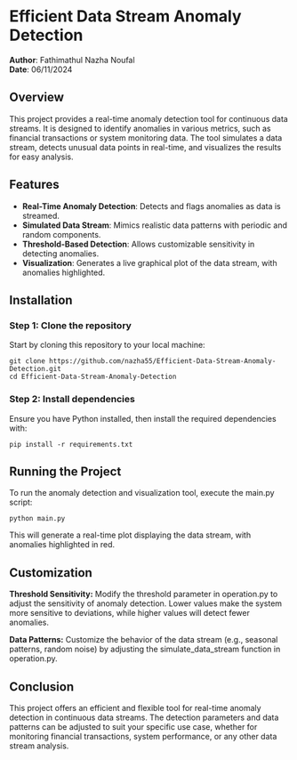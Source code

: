 # Efficient Data Stream Anomaly Detection

**Author**: Fathimathul Nazha Noufal  
**Date**: 06/11/2024

## Overview
This project provides a real-time anomaly detection tool for continuous data streams. It is designed to identify anomalies in various metrics, such as financial transactions or system monitoring data. The tool simulates a data stream, detects unusual data points in real-time, and visualizes the results for easy analysis.

## Features
- **Real-Time Anomaly Detection**: Detects and flags anomalies as data is streamed.
- **Simulated Data Stream**: Mimics realistic data patterns with periodic and random components.
- **Threshold-Based Detection**: Allows customizable sensitivity in detecting anomalies.
- **Visualization**: Generates a live graphical plot of the data stream, with anomalies highlighted.

## Installation

### Step 1: Clone the repository
Start by cloning this repository to your local machine:
```
git clone https://github.com/nazha55/Efficient-Data-Stream-Anomaly-Detection.git
cd Efficient-Data-Stream-Anomaly-Detection
```

### Step 2: Install dependencies
Ensure you have Python installed, then install the required dependencies with:
```
pip install -r requirements.txt
```
## Running the Project
To run the anomaly detection and visualization tool, execute the main.py script:
```
python main.py
```
This will generate a real-time plot displaying the data stream, with anomalies highlighted in red.
## Customization
**Threshold Sensitivity:** Modify the threshold parameter in operation.py to adjust the sensitivity of anomaly detection. Lower values make the system more sensitive to deviations, while higher values will detect fewer anomalies.

**Data Patterns:** Customize the behavior of the data stream (e.g., seasonal patterns, random noise) by adjusting the simulate_data_stream function in operation.py.

## Conclusion
This project offers an efficient and flexible tool for real-time anomaly detection in continuous data streams. The detection parameters and data patterns can be adjusted to suit your specific use case, whether for monitoring financial transactions, system performance, or any other data stream analysis.
